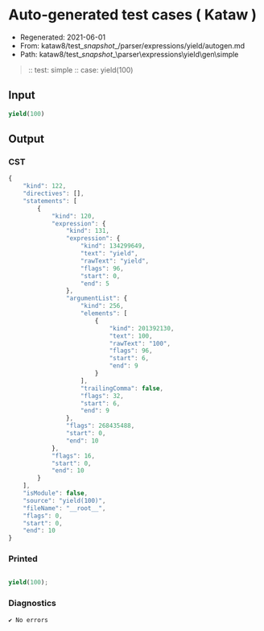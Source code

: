 # Auto-generated test cases ( Kataw )
- Regenerated: 2021-06-01
- From: kataw8/test\__snapshot__/parser/expressions/yield/autogen.md
- Path: kataw8/test\__snapshot__\parser\expressions\yield\gen\simple
> :: test: simple
> :: case: yield(100)
## Input

`````js
yield(100)
`````
## Output

### CST

```javascript
{
    "kind": 122,
    "directives": [],
    "statements": [
        {
            "kind": 120,
            "expression": {
                "kind": 131,
                "expression": {
                    "kind": 134299649,
                    "text": "yield",
                    "rawText": "yield",
                    "flags": 96,
                    "start": 0,
                    "end": 5
                },
                "argumentList": {
                    "kind": 256,
                    "elements": [
                        {
                            "kind": 201392130,
                            "text": 100,
                            "rawText": "100",
                            "flags": 96,
                            "start": 6,
                            "end": 9
                        }
                    ],
                    "trailingComma": false,
                    "flags": 32,
                    "start": 6,
                    "end": 9
                },
                "flags": 268435488,
                "start": 0,
                "end": 10
            },
            "flags": 16,
            "start": 0,
            "end": 10
        }
    ],
    "isModule": false,
    "source": "yield(100)",
    "fileName": "__root__",
    "flags": 0,
    "start": 0,
    "end": 10
}
```

### Printed

```javascript

yield(100);
```

### Diagnostics

```javascript
✔ No errors
```

